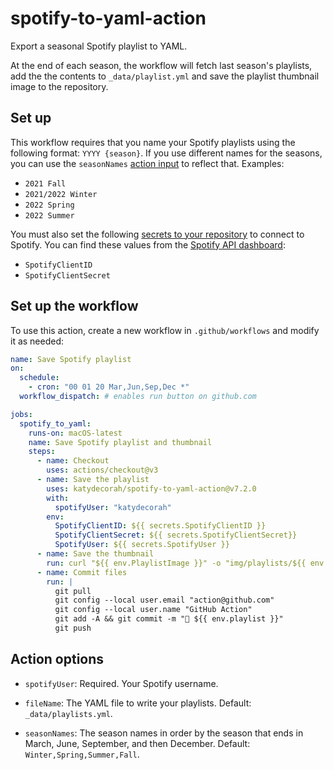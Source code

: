 # spotify-to-yaml-action

Export a seasonal Spotify playlist to YAML.

At the end of each season, the workflow will fetch last season's playlists, add the the contents to `_data/playlist.yml` and save the playlist thumbnail image to the repository.

## Set up

This workflow requires that you name your Spotify playlists using the following format: `YYYY {season}`. If you use different names for the seasons, you can use the `seasonNames` [action input](#action-options) to reflect that. Examples:

- `2021 Fall`
- `2021/2022 Winter`
- `2022 Spring`
- `2022 Summer`

You must also set the following [secrets to your repository](https://docs.github.com/en/actions/security-guides/encrypted-secrets#creating-encrypted-secrets-for-a-repository) to connect to Spotify. You can find these values from the [Spotify API dashboard](https://developer.spotify.com/dashboard):

- `SpotifyClientID`
- `SpotifyClientSecret`

<!-- START GENERATED DOCUMENTATION -->

## Set up the workflow

To use this action, create a new workflow in `.github/workflows` and modify it as needed:

```yml
name: Save Spotify playlist
on:
  schedule:
    - cron: "00 01 20 Mar,Jun,Sep,Dec *"
  workflow_dispatch: # enables run button on github.com

jobs:
  spotify_to_yaml:
    runs-on: macOS-latest
    name: Save Spotify playlist and thumbnail
    steps:
      - name: Checkout
        uses: actions/checkout@v3
      - name: Save the playlist
        uses: katydecorah/spotify-to-yaml-action@v7.2.0
        with:
          spotifyUser: "katydecorah"
        env:
          SpotifyClientID: ${{ secrets.SpotifyClientID }}
          SpotifyClientSecret: ${{ secrets.SpotifyClientSecret}}
          SpotifyUser: ${{ secrets.SpotifyUser }}
      - name: Save the thumbnail
        run: curl "${{ env.PlaylistImage }}" -o "img/playlists/${{ env.PlaylistImageOutput }}"
      - name: Commit files
        run: |
          git pull
          git config --local user.email "action@github.com"
          git config --local user.name "GitHub Action"
          git add -A && git commit -m "🎵 ${{ env.playlist }}"
          git push
```

## Action options

- `spotifyUser`: Required. Your Spotify username.

- `fileName`: The YAML file to write your playlists. Default: `_data/playlists.yml`.

- `seasonNames`: The season names in order by the season that ends in March, June, September, and then December. Default: `Winter,Spring,Summer,Fall`.
<!-- END GENERATED DOCUMENTATION -->
